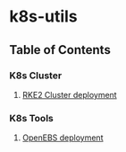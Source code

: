 # k8s-utils

## Table of Contents

### K8s Cluster

1. [RKE2 Cluster deployment](docs/rke2/install.md)

### K8s Tools

1. [OpenEBS deployment](docs/openebs/install.md)